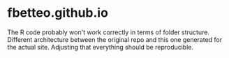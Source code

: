 # fbetteo.github.io

The R code probably won't work correctly in terms of folder structure. Different architecture between the original repo and this one generated for the actual site.
Adjusting that everything should be reproducible.
